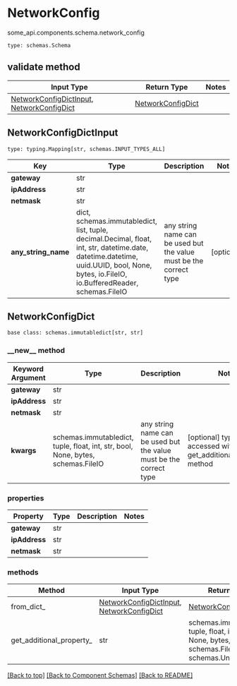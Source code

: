 # NetworkConfig
some_api.components.schema.network_config
```
type: schemas.Schema
```

## validate method
Input Type | Return Type | Notes
------------ | ------------- | -------------
[NetworkConfigDictInput](#networkconfigdictinput), [NetworkConfigDict](#networkconfigdict) | [NetworkConfigDict](#networkconfigdict) |

## NetworkConfigDictInput
```
type: typing.Mapping[str, schemas.INPUT_TYPES_ALL]
```
Key | Type |  Description | Notes
------------ | ------------- | ------------- | -------------
**gateway** | str |  |
**ipAddress** | str |  |
**netmask** | str |  |
**any_string_name** | dict, schemas.immutabledict, list, tuple, decimal.Decimal, float, int, str, datetime.date, datetime.datetime, uuid.UUID, bool, None, bytes, io.FileIO, io.BufferedReader, schemas.FileIO | any string name can be used but the value must be the correct type | [optional]

## NetworkConfigDict
```
base class: schemas.immutabledict[str, str]

```
### &lowbar;&lowbar;new&lowbar;&lowbar; method
Keyword Argument | Type | Description | Notes
---------------- | ---- | ----------- | -----
**gateway** | str |  |
**ipAddress** | str |  |
**netmask** | str |  |
**kwargs** | schemas.immutabledict, tuple, float, int, str, bool, None, bytes, schemas.FileIO | any string name can be used but the value must be the correct type | [optional] typed value is accessed with the get_additional_property_ method

### properties
Property | Type | Description | Notes
-------- | ---- | ----------- | -----
**gateway** | str |  |
**ipAddress** | str |  |
**netmask** | str |  |

### methods
Method | Input Type | Return Type | Notes
------ | ---------- | ----------- | ------
from_dict_ | [NetworkConfigDictInput](#networkconfigdictinput), [NetworkConfigDict](#networkconfigdict) | [NetworkConfigDict](#networkconfigdict) | a constructor
get_additional_property_ | str | schemas.immutabledict, tuple, float, int, str, bool, None, bytes, schemas.FileIO, schemas.Unset }} | provides type safety for additional properties

[[Back to top]](#top) [[Back to Component Schemas]](../../../README.md#Component-Schemas) [[Back to README]](../../../README.md)
